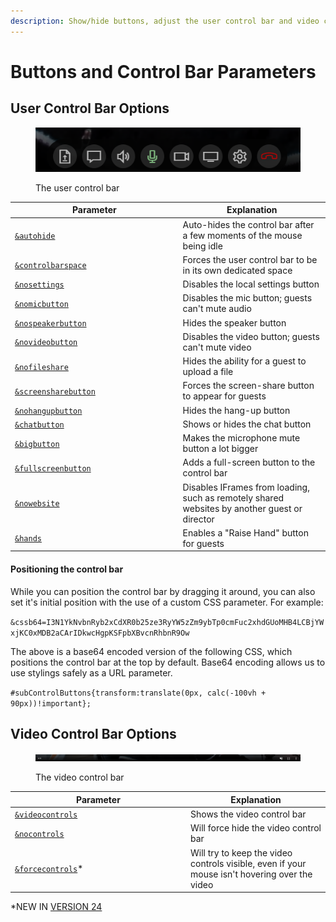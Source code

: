```yaml
---
description: Show/hide buttons, adjust the user control bar and video control bar
---
```


# Buttons and Control Bar Parameters

## User Control Bar Options

<div align="left">

<figure><img src="../../.gitbook/assets/image (1) (2) (6).png" alt=""><figcaption><p>The user control bar</p></figcaption></figure>

</div>

<table><thead><tr><th width="254.57142857142856">Parameter</th><th>Explanation</th></tr></thead><tbody><tr><td><a href="../../parameters-only-on-beta/and-autohide.md"><code>&#x26;autohide</code></a></td><td>Auto-hides the control bar after a few moments of the mouse being idle</td></tr><tr><td><a href="../settings-parameters/and-controlbarspace.md"><code>&#x26;controlbarspace</code></a></td><td>Forces the user control bar to be in its own dedicated space</td></tr><tr><td><a href="../../source-settings/and-nosettings.md"><code>&#x26;nosettings</code></a></td><td>Disables the local settings button</td></tr><tr><td><a href="../../viewers-settings/nomicbutton.md"><code>&#x26;nomicbutton</code></a></td><td>Disables the mic button; guests can't mute audio</td></tr><tr><td><a href="../../source-settings/and-nospeakerbutton.md"><code>&#x26;nospeakerbutton</code></a></td><td>Hides the speaker button</td></tr><tr><td><a href="../../viewers-settings/and-novideobutton.md"><code>&#x26;novideobutton</code></a></td><td>Disables the video button; guests can't mute video</td></tr><tr><td><a href="../../source-settings/nofileshare.md"><code>&#x26;nofileshare</code></a></td><td>Hides the ability for a guest to upload a file</td></tr><tr><td><a href="../settings-parameters/and-screensharebutton.md"><code>&#x26;screensharebutton</code></a></td><td>Forces the screen-share button to appear for guests</td></tr><tr><td><a href="../settings-parameters/and-nohangupbutton.md"><code>&#x26;nohangupbutton</code></a></td><td>Hides the hang-up button</td></tr><tr><td><a href="../../general-settings/chatbutton.md"><code>&#x26;chatbutton</code></a></td><td>Shows or hides the chat button</td></tr><tr><td><a href="../../newly-added-parameters/and-bigbutton.md"><code>&#x26;bigbutton</code></a></td><td>Makes the microphone mute button a lot bigger</td></tr><tr><td><a href="../settings-parameters/and-fullscreenbutton.md"><code>&#x26;fullscreenbutton</code></a></td><td>Adds a full-screen button to the control bar</td></tr><tr><td><a href="../../source-settings/nowebsite.md"><code>&#x26;nowebsite</code></a></td><td>Disables IFrames from loading, such as remotely shared websites by another guest or director</td></tr><tr><td><a href="../../source-settings/and-hands.md"><code>&#x26;hands</code></a></td><td>Enables a "Raise Hand" button for guests</td></tr></tbody></table>

#### Positioning the control bar

While you can position the control bar by dragging it around, you can also set it's initial position with the use of a custom CSS parameter. For example:

`&cssb64=I3N1YkNvbnRyb2xCdXR0b25ze3RyYW5zZm9ybTp0cmFuc2xhdGUoMHB4LCBjYWxjKC0xMDB2aCArIDkwcHgpKSFpbXBvcnRhbnR9Ow`

The above is a base64 encoded version of the following CSS, which positions the control bar at the top by default. Base64 encoding allows us to use stylings safely as a URL parameter.

`#subControlButtons{transform:translate(0px, calc(-100vh + 90px))!important};`

## Video Control Bar Options

<div align="left">

<figure><img src="../../.gitbook/assets/image (9) (1) (3) (1).png" alt=""><figcaption><p>The video control bar</p></figcaption></figure>

</div>

<table><thead><tr><th width="267">Parameter</th><th>Explanation</th></tr></thead><tbody><tr><td><a href="../newly-added-parameters/and-videocontrols.md"><code>&#x26;videocontrols</code></a></td><td>Shows the video control bar</td></tr><tr><td><a href="../settings-parameters/and-nocontrols.md"><code>&#x26;nocontrols</code></a></td><td>Will force hide the video control bar</td></tr><tr><td><a href="and-hands-1.md"><code>&#x26;forcecontrols</code></a>*</td><td>Will try to keep the video controls visible, even if your mouse isn't hovering over the video</td></tr></tbody></table>

\*NEW IN [VERSION 24](../../releases/v24.md)
